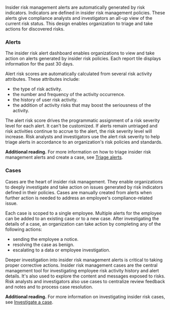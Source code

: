 Insider risk management alerts are automatically generated by risk indicators. Indicators are defined in insider risk management policies. These alerts give compliance analysts and investigators an all-up view of the current risk status. This design enables organization to triage and take actions for discovered risks.

### Alerts

The insider risk alert dashboard enables organizations to view and take action on alerts generated by insider risk policies. Each report tile displays information for the past 30 days.

Alert risk scores are automatically calculated from several risk activity attributes. These attributes include:

 -  the type of risk activity.
 -  the number and frequency of the activity occurrence.
 -  the history of user risk activity.
 -  the addition of activity risks that may boost the seriousness of the activity.

The alert risk score drives the programmatic assignment of a risk severity level for each alert. It can't be customized. If alerts remain untriaged and risk activities continue to accrue to the alert, the risk severity level will increase. Risk analysts and investigators use the alert risk severity to help triage alerts in accordance to an organization's risk policies and standards.

**Additional reading.** For more information on how to triage insider risk management alerts and create a case, see [Triage alerts](https://docs.microsoft.com/microsoft-365/compliance/insider-risk-management-alertshttps://docs.microsoft.com/microsoft-365/compliance/compliance-score-setuphttps://docs.microsoft.com/microsoft-365/compliance/compliance-score-calculation?azure-portal=true).

### Cases

Cases are the heart of insider risk management. They enable organizations to deeply investigate and take action on issues generated by risk indicators defined in their policies. Cases are manually created from alerts when further action is needed to address an employee's compliance-related issue.

Each case is scoped to a single employee. Multiple alerts for the employee can be added to an existing case or to a new case. After investigating the details of a case, an organization can take action by completing any of the following actions:

 -  sending the employee a notice.
 -  resolving the case as benign.
 -  escalating to a data or employee investigation.

Deeper investigation into insider risk management alerts is critical to taking proper corrective actions. Insider risk management cases are the central management tool for investigating employee risk activity history and alert details. It's also used to explore the content and messages exposed to risks. Risk analysts and investigators also use cases to centralize review feedback and notes and to process case resolution.

**Additional reading.** For more information on investigating insider risk cases, see [Investigate a case](https://docs.microsoft.com/microsoft-365/compliance/insider-risk-management-caseshttps://docs.microsoft.com/microsoft-365/compliance/compliance-score-setuphttps://docs.microsoft.com/microsoft-365/compliance/compliance-score-calculation?azure-portal=true).
